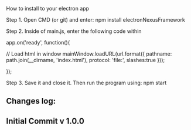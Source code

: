 How to install to your electron app

Step 1. Open CMD (or git) and enter: npm install electronNexusFramework

Step 2. Inside of main.js, enter the following code within 

app.on('ready', function(){

  // Load html in window
  mainWindow.loadURL(url.format({
    pathname: path.join(__dirname, 'index.html'),
    protocol: 'file:',
    slashes:true
  }));

});

Step 3. Save it and close it. Then run the program using: npm start

Changes log:
---------------------
Initial Commit v 1.0.0
---------------------